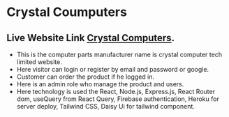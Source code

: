 # Crystal Coumputers

## Live Website Link [Crystal Computers](https://crystal-computers-tech.web.app/).

* This is the computer parts manufacturer name is crystal computer tech limited website.
* Here visitor can login or register by email and password or google.
* Customer can order the product if he logged in.
* Here is an admin role who manage the product and users.
* Here technology is used the React, Node.js, Express.js, React Router dom, useQuery from React Query, Firebase authentication, Heroku for server deploy, Tailwind CSS, Daisy Ui for tailwind component.